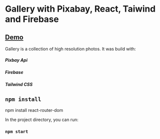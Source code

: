 # Gallery with Pixabay, React, Taiwind and Firebase

## <a href="https://pexel-clone-sigma.vercel.app/">Demo</a>

Gallery is a collection of high resolution photos. It was build with:

##### Pixbay Api
##### Firebase
##### Tailwind CSS



## `npm install`

npm install react-router-dom

In the project directory, you can run:

### `npm start`


